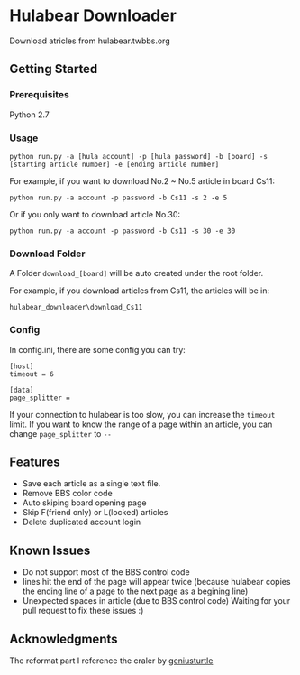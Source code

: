 # Hulabear Downloader
Download atricles from hulabear.twbbs.org

## Getting Started
### Prerequisites

Python 2.7

### Usage

```
python run.py -a [hula account] -p [hula password] -b [board] -s [starting article number] -e [ending article number]
```

For example, if you want to download No.2 ~ No.5 article in board Cs11:
```
python run.py -a account -p password -b Cs11 -s 2 -e 5
```
Or if you only want to download article No.30:
```
python run.py -a account -p password -b Cs11 -s 30 -e 30
```

### Download Folder

A Folder `download_[board]` will be auto created under the root folder.

For example, if you download articles from Cs11, the articles will be in:
```
hulabear_downloader\download_Cs11
```

### Config

In config.ini, there are some config you can try:
```
[host]
timeout = 6

[data]
page_splitter =
```
If your connection to hulabear is too slow, you can increase the `timeout` limit.
If you want to know the range of a page within an article, you can change `page_splitter` to `--`

## Features
* Save each article as a single text file.
* Remove BBS color code
* Auto skiping board opening page
* Skip F(friend only) or L(locked) articles
* Delete duplicated account login

## Known Issues
* Do not support most of the BBS control code
* lines hit the end of the page will appear twice
  (because hulabear copies the ending line of a page to the next page as a begining line)
* Unexpected spaces in article (due to BBS control code)
Waiting for your pull request to fix these issues :)

## Acknowledgments

The reformat part I reference the craler by [geniusturtle](https://github.com/geniusturtle6174/hulabear-crawler)

